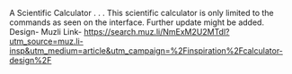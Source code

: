 A Scientific Calculator
.
.
.
This scientific calculator is only limited to the commands as seen on the interface. Further update might be added.
Design- Muzli
Link- https://search.muz.li/NmExM2U2MTdl?utm_source=muz.li-insp&utm_medium=article&utm_campaign=%2Finspiration%2Fcalculator-design%2F